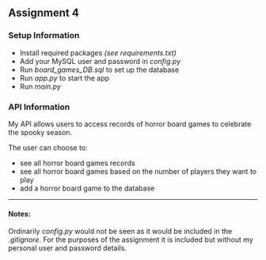 ## Assignment 4

### Setup Information

* Install required packages *(see requirements.txt)*
* Add your MySQL user and password in *config.py*
* Run *board_games_DB.sql* to set up the database
* Run *app.py* to start the app
* Run *main.py* 


### API Information

My API allows users to access records of horror board games to 
celebrate the spooky season. 

The user can choose to:
* see all horror board games records
* see all horror board games based on the number of players they want to play
* add a horror board game to the database

---

#### Notes:

Ordinarily *config.py* would not be seen as it would be included in the 
*.gitignore*. For the purposes of the assignment it is included but without
my personal user and password details.
